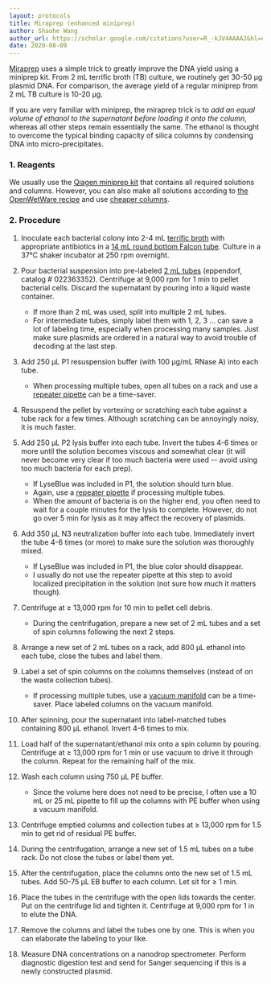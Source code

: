 ```yaml
---
layout: protocols
title: Miraprep (enhanced miniprep)
author: Shaohe Wang
author_url: https://scholar.google.com/citations?user=R_-kJV4AAAAJ&hl=en
date: 2020-08-09
---
```


[Miraprep](https://journals.plos.org/plosone/article?id=10.1371/journal.pone.0160509) uses a simple trick to greatly improve the DNA yield using a miniprep kit. From 2 mL terrific broth (TB) culture, we routinely get 30-50 µg plasmid DNA. For comparison, the average yield of a regular miniprep from 2 mL TB culture is 10-20 µg.

If you are very familiar with miniprep, the miraprep trick is to _add an equal volume of ethanol to the supernatant before loading it onto the column_, whereas all other steps remain essentially the same. The ethanol is thought to overcome the typical binding capacity of silica columns by condensing DNA into micro-precipitates.

### 1. Reagents

We usually use the [Qiagen miniprep kit](https://www.qiagen.com/us/products/top-sellers/qiaprep-spin-miniprep-kit/#orderinginformation) that contains all required solutions and columns. However, you can also make all solutions according to [the OpenWetWare recipe](https://openwetware.org/wiki/Qiagen_Buffers) and use [cheaper columns](http://www.epochlifescience.com/Product/SpinColumn/minispin.aspx).

### 2. Procedure

1. Inoculate each bacterial colony into 2-4 mL [terrific broth](https://www.thermofisher.com/order/catalog/product/A1374301#/A1374301) with appropriate antibiotics in a [14 mL round bottom Falcon tube](https://www.fishersci.com/shop/products/falcon-round-bottom-polypropylene-tubes-7/1495911b). Culture in a 37°C shaker incubator at 250 rpm overnight.

1. Pour bacterial suspension into pre-labeled [2 mL tubes](https://online-shop.eppendorf.us/US-en/Laboratory-Consumables-44512/Tubes-44515/Eppendorf-Safe-Lock-Tubes-PF-8863.html) (eppendorf, catalog # 022363352). Centrifuge at 9,000 rpm for 1 min to pellet bacterial cells. Discard the supernatant by pouring into a liquid waste container.

    - If more than 2 mL was used, split into multiple 2 mL tubes.
    - For intermediate tubes, simply label them with 1, 2, 3 ... can save a lot of labeling time, especially when processing many samples. Just make sure plasmids are ordered in a natural way to avoid trouble of decoding at the last step.

1. Add 250 µL P1 resuspension buffer (with 100 µg/mL RNase A) into each tube.

    - When processing multiple tubes, open all tubes on a rack and use a [repeater pipette](https://online-shop.eppendorf.us/US-en/Manual-Liquid-Handling-44563/Manual-Pipetting--Dispensing-44564/Repeater-M4-PF-44619.html) can be a time-saver.

1. Resuspend the pellet by vortexing or scratching each tube against a tube rack for a few times. Although scratching can be annoyingly noisy, it is much faster.

1. Add 250 µL P2 lysis buffer into each tube. Invert the tubes 4-6 times or more until the solution becomes viscous and somewhat clear (it will never become very clear if too much bacteria were used -- avoid using too much bacteria for each prep).

    - If LyseBlue was included in P1, the solution should turn blue.
    - Again, use a [repeater pipette](https://online-shop.eppendorf.us/US-en/Manual-Liquid-Handling-44563/Manual-Pipetting--Dispensing-44564/Repeater-M4-PF-44619.html) if processing multiple tubes.
    - When the amount of bacteria is on the higher end, you often need to wait for a couple minutes for the lysis to complete. However, do not go over 5 min for lysis as it may affect the recovery of plasmids.

1. Add 350 µL N3 neutralization buffer into each tube. Immediately invert the tube 4-6 times (or more) to make sure the solution was thoroughly mixed.

    - If LyseBlue was included in P1, the blue color should disappear.
    - I usually do not use the repeater pipette at this step to avoid localized precipitation in the solution (not sure how much it matters though).

1. Centrifuge at ≥ 13,000 rpm for 10 min to pellet cell debris.

    - During the centrifugation, prepare a new set of 2 mL tubes and a set of spin columns following the next 2 steps.

1. Arrange a new set of 2 mL tubes on a rack, add 800 µL ethanol into each tube, close the tubes and label them.

1. Label a set of spin columns on the columns themselves (instead of on the waste collection tubes).

    - If processing multiple tubes, use a [vacuum manifold](https://www.qiagen.com/us/products/discovery-and-translational-research/lab-essentials/vacuum-manifolds-and-accessories/qiavac-24-plus/#orderinginformation) can be a time-saver. Place labeled columns on the vacuum manifold.

1. After spinning, pour the supernatant into label-matched tubes containing 800 µL ethanol. Invert 4-6 times to mix.

1. Load half of the supernatant/ethanol mix onto a spin column by pouring. Centrifuge at ≥ 13,000 rpm for 1 min or use vacuum to drive it through the column. Repeat for the remaining half of the mix.

1. Wash each column using 750 µL PE buffer.

    - Since the volume here does not need to be precise, I often use a 10 mL or 25 mL pipette to fill up the columns with PE buffer when using a vacuum manifold.

1. Centrifuge emptied columns and collection tubes at ≥ 13,000 rpm for 1.5 min to get rid of residual PE buffer.

1. During the centrifugation, arrange a new set of 1.5 mL tubes on a tube rack. Do not close the tubes or label them yet.

1. After the centrifugation, place the columns onto the new set of 1.5 mL tubes. Add 50-75 µL EB buffer to each column. Let sit for ≥ 1 min.

1. Place the tubes in the centrifuge with the open lids towards the center. Put on the centrifuge lid and tighten it. Centrifuge at 9,000 rpm for 1 in to elute the DNA.

1. Remove the columns and label the tubes one by one. This is when you can elaborate the labeling to your like.

1. Measure DNA concentrations on a nanodrop spectrometer. Perform diagnostic digestion test and send for Sanger sequencing if this is a newly constructed plasmid.
